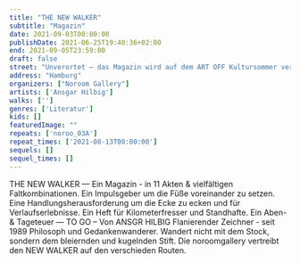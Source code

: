 ```yaml
---
title: "THE NEW WALKER"
subtitle: "Magazin"
date: 2021-09-03T00:00:00
publishDate: 2021-06-25T19:40:36+02:00
end: 2021-09-05T23:59:00
draft: false
street: "Unverortet – das Magazin wird auf dem ART OFF Kultursommer vertrieben / verteilt"
address: "Hamburg"
organizers: ["Noroom Gallery"]
artists: ['Ansgar Hilbig']
walks: ['']
genres: ['Literatur']
kids: []
featuredImage: ""
repeats: ['noroo_03A']
repeat_times: ['2021-08-13T00:00:00']
sequels: []
sequel_times: []
---
```


THE NEW WALKER  — Ein Magazin - in 11 Akten & vielfältigen Faltkombinationen. Ein Impulsgeber um die Füße voreinander zu setzen.  Eine Handlungsherausforderung um die Ecke zu ecken und für Verlaufserlebnisse. Ein Heft für Kilometerfresser und Standhafte. Ein Aben- & Tageteuer — TO GO – Von ANSGR HILBIG Flanierender Zeichner - seit 1989 Philosoph und Gedankenwanderer. Wandert nicht mit dem Stock, sondern dem bleiernden und kugelnden Stift. Die noroomgallery vertreibt den NEW WALKER auf den verschieden Routen.